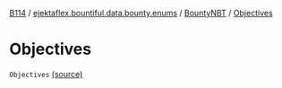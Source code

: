 [B114](../../index.md) / [ejektaflex.bountiful.data.bounty.enums](../index.md) / [BountyNBT](index.md) / [Objectives](./-objectives.md)

# Objectives

`Objectives` [(source)](https://github.com/ejektaflex/Bountiful/tree/develop/src/main/kotlin/ejektaflex/bountiful/data/bounty/enums/BountyNBT.kt#L11)